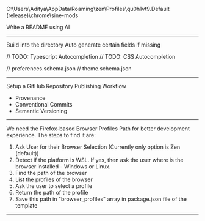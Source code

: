C:\Users\Aditya\AppData\Roaming\zen\Profiles\qu0h1vt9.Default (release)\chrome\sine-mods

Write a README using AI

---

Build into the directory
Auto generate certain fields if missing


// TODO: Typescript Autocompletion
// TODO: CSS Autocompletion

// preferences.schema.json
// theme.schema.json

---

Setup a GitHub Repository
Publishing Workflow
- Provenance
- Conventional Commits
- Semantic Versioning

---

We need the Firefox-based Browser Profiles Path for better development experience. The steps to find it are:
1. Ask User for their Browser Selection (Currently only option is Zen (default))
2. Detect if the platform is WSL. If yes, then ask the user where is the browser installed - Windows or Linux.
3. Find the path of the browser
4. List the profiles of the browser
5. Ask the user to select a profile
6. Return the path of the profile
7. Save this path in "browser_profiles" array in package.json file of the template

---